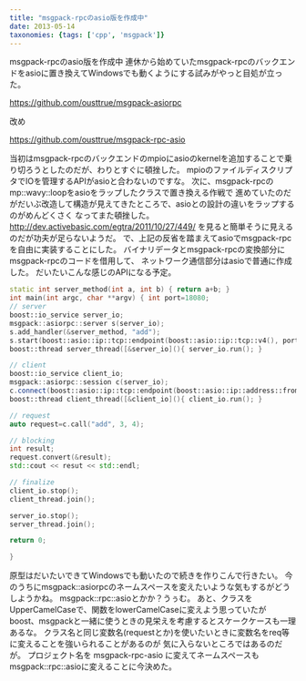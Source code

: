 ```yaml
---
title: "msgpack-rpcのasio版を作成中"
date: 2013-05-14
taxonomies: {tags: ['cpp', 'msgpack']}
---
```


msgpack-rpcのasio版を作成中
連休から始めていたmsgpack-rpcのバックエンドをasioに置き換えてWindowsでも動くようにする試みがやっと目処が立った。

https://github.com/ousttrue/msgpack-asiorpc

改め

https://github.com/ousttrue/msgpack-rpc-asio

当初はmsgpack-rpcのバックエンドのmpioにasioのkernelを追加することで乗り切ろうとしたのだが、わりとすぐに頓挫した。
mpioのファイルディスクリプタでIOを管理するAPIがasioと合わないのですな。
次に、msgpack-rpcのmp::wavy::loopをasioをラップしたクラスで置き換える作戦で
進めていたのだがだいぶ改造して構造が見えてきたところで、asioとの設計の違いをラップするのがめんどくさく
なってまた頓挫した。 http://dev.activebasic.com/egtra/2011/10/27/449/
を見ると簡単そうに見えるのだが功夫が足らないようだ。
で、上記の反省を踏まえてasioでmsgpack-rpcを自由に実装することにした。
バイナリデータとmsgpack-rpcの変換部分にmsgpack-rpcのコードを借用して、
ネットワーク通信部分はasioで普通に作成した。
だいたいこんな感じのAPIになる予定。 

```c++ #include #include
static int server_method(int a, int b) { return a+b; }
int main(int argc, char **argv) { int port=18080;
// server
boost::io_service server_io;
msgpack::asiorpc::server s(server_io);
s.add_handler(&server_method, "add");
s.start(boost::asio::ip::tcp::endpoint(boost::asio::ip::tcp::v4(), port));
boost::thread server_thread([&server_io](){ server_io.run(); }

// client
boost::io_service client_io;
msgpack::asiorpc::session c(server_io); 
c.connect(boost::asio::ip::tcp::endpoint(boost::asio::ip::address::from_string("127.0.0.1"), port);
boost::thread client_thread([&client_io](){ client_io.run(); }

// request
auto request=c.call("add", 3, 4);

// blocking
int result;
request.convert(&result);
std::cout << resut << std::endl;

// finalize
client_io.stop();
client_thread.join();

server_io.stop();
server_thread.join();

return 0;

}
```

原型はだいたいできてWindowsでも動いたので続きを作りこんで行きたい。
今のうちにmsgpack::asiorpcのネームスペースを変えたいような気もするがどうしようかね。
msgpack::rpc::asioとかか？うぅむ。
あと、クラスをUpperCamelCaseで、関数をlowerCamelCaseに変えよう思っていたが
boost、msgpackと一緒に使うときの見栄えを考慮するとスケークケースも一理あるな。
クラス名と同じ変数名(requestとか)を使いたいときに変数名をreq等に変えることを強いられることがあるのが
気に入らないところではあるのだが。
プロジェクト名を msgpack-rpc-asio
に変えてネームスペースもmsgpack::rpc::asioに変えることに今決めた。
